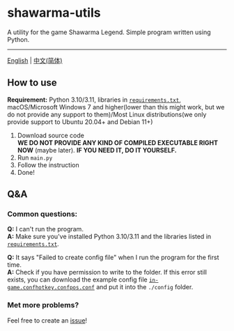 # shawarma-utils
A utility for the game Shawarma Legend. Simple program written using Python.

---
[English](#) | [中文(简体)](https://github.com/XxdMkbMark/shawarma-utils/blob/main/README_ZH.md)

## How to use

**Requirement:** Python 3.10/3.11, libraries in [`requirements.txt`](https://raw.githubusercontent.com/XxdMkbMark/shawarma-utils/main/requirements.txt), macOS/Microsoft Windows 7 and higher(lower than this might work, but we do not provide any support to them)/Most Linux distributions(we only provide support to Ubuntu 20.04+ and Debian 11+)

1. Download source code  
   **WE DO NOT PROVIDE ANY KIND OF COMPILED EXECUTABLE RIGHT NOW** (maybe later). **IF YOU NEED IT, DO IT YOURSELF.**
2. Run `main.py`
3. Follow the instruction
4. Done!

## Q&A

### Common questions:

**Q:** I can't run the program.  
**A:** Make sure you've installed Python 3.10/3.11 and the libraries listed in [`requirements.txt`](https://raw.githubusercontent.com/XxdMkbMark/shawarma-utils/main/requirements.txt).

**Q:** It says "Failed to create config file" when I run the program for the first time.  
**A:** Check if you have permission to write to the folder. If this error still exists, you can download the example config file [`in-game.conf`](https://raw.githubusercontent.com/XxdMkbMark/shawarma-utils/main/config/in-game.conf)[`hotkey.conf`](https://raw.githubusercontent.com/XxdMkbMark/shawarma-utils/main/config/hotkey.conf)[`pos.conf`](https://raw.githubusercontent.com/XxdMkbMark/shawarma-utils/main/config/pos.conf) and put it into the `./config` folder.

### Met more problems?

Feel free to create an [issue](https://github.com/XxdMkbMark/shawarma-utils/issues)!
